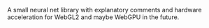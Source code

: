 A small neural net library with explanatory comments and hardware acceleration for WebGL2 and maybe WebGPU in the future.
